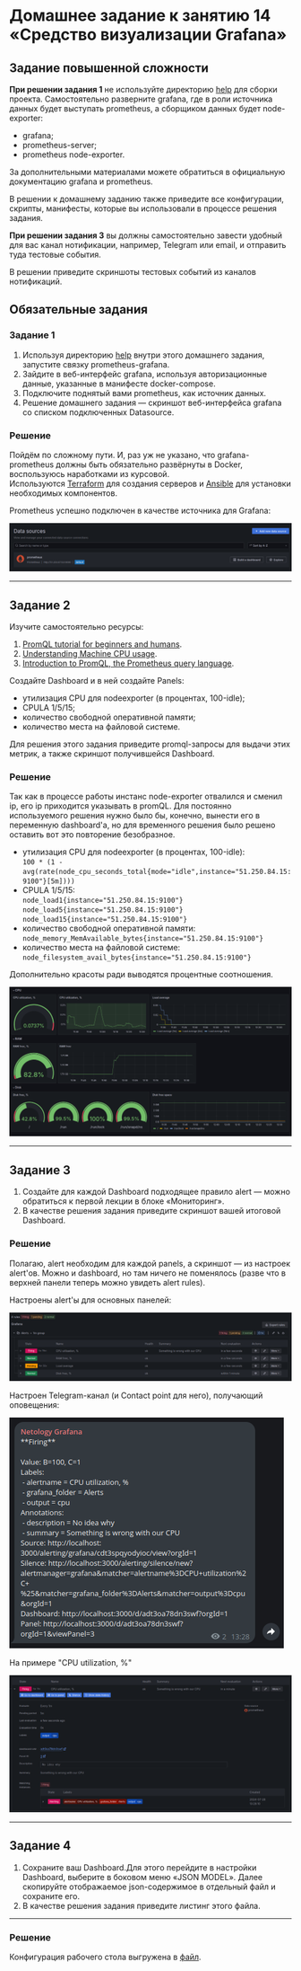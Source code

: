 # Домашнее задание к занятию 14 «Средство визуализации Grafana»

## Задание повышенной сложности

**При решении задания 1** не используйте директорию [help](./help) для сборки проекта. Самостоятельно разверните grafana, где в роли источника данных будет выступать prometheus, а сборщиком данных будет node-exporter:

- grafana;
- prometheus-server;
- prometheus node-exporter.

За дополнительными материалами можете обратиться в официальную документацию grafana и prometheus.

В решении к домашнему заданию также приведите все конфигурации, скрипты, манифесты, которые вы 
использовали в процессе решения задания.

**При решении задания 3** вы должны самостоятельно завести удобный для вас канал нотификации, например, Telegram или email, и отправить туда тестовые события.

В решении приведите скриншоты тестовых событий из каналов нотификаций.

## Обязательные задания

### Задание 1

1. Используя директорию [help](./help) внутри этого домашнего задания, запустите связку prometheus-grafana.
1. Зайдите в веб-интерфейс grafana, используя авторизационные данные, указанные в манифесте docker-compose.
1. Подключите поднятый вами prometheus, как источник данных.
1. Решение домашнего задания — скриншот веб-интерфейса grafana со списком подключенных Datasource.

### Решение

Пойдём по сложному пути. И, раз уж не указано, что grafana-prometheus должны быть обязательно развёрнуты в Docker, воспользуюсь наработками из курсовой.<br/>
Используются [Terraform](files/terraform/main.tf) для создания серверов и [Ansible](files/ansible/playbook.yml) для установки необходимых компонентов.

Prometheus успешно подключен в качестве источника для Grafana:

![alt text](images/1.1.png)

---

## Задание 2

Изучите самостоятельно ресурсы:

1. [PromQL tutorial for beginners and humans](https://valyala.medium.com/promql-tutorial-for-beginners-9ab455142085).
1. [Understanding Machine CPU usage](https://www.robustperception.io/understanding-machine-cpu-usage).
1. [Introduction to PromQL, the Prometheus query language](https://grafana.com/blog/2020/02/04/introduction-to-promql-the-prometheus-query-language/).

Создайте Dashboard и в ней создайте Panels:

- утилизация CPU для nodeexporter (в процентах, 100-idle);
- CPULA 1/5/15;
- количество свободной оперативной памяти;
- количество места на файловой системе.

Для решения этого задания приведите promql-запросы для выдачи этих метрик, а также скриншот получившейся Dashboard.

### Решение

Так как в процессе работы инстанс node-exporter отвалился и сменил ip, его ip приходится указывать в promQL. Для постоянно используемого решения нужно было бы, конечно, вынести его в переменную dashboard'а, но для временного решения было решено оставить вот это повторение безобразное.

* утилизация CPU для nodeexporter (в процентах, 100-idle):<br/>
`100 * (1 - avg(rate(node_cpu_seconds_total{mode="idle",instance="51.250.84.15:9100"}[5m])))`
* CPULA 1/5/15:<br/>
`node_load1{instance="51.250.84.15:9100"}`<br/>
`node_load5{instance="51.250.84.15:9100"}`<br/>
`node_load15{instance="51.250.84.15:9100"}`
* количество свободной оперативной памяти:<br/>
`node_memory_MemAvailable_bytes{instance="51.250.84.15:9100"}`
* количество места на файловой системе:<br/>
`node_filesystem_avail_bytes{instance="51.250.84.15:9100"}`

Дополнительно красоты ради выводятся процентные соотношения.

![alt text](images/2.1.png)

---

## Задание 3

1. Создайте для каждой Dashboard подходящее правило alert — можно обратиться к первой лекции в блоке «Мониторинг».
1. В качестве решения задания приведите скриншот вашей итоговой Dashboard.

### Решение

Полагаю, alert необходим для каждой panels, а скриншот — из настроек alert'ов. Можно и dashboard, но там ничего не поменялось (разве что в верхней панели теперь можно увидеть alert rules).

Настроены alert'ы для основных панелей:

![alt text](images/3.1.png)

Настроен Telegram-канал (и Contact point для него), получающий оповещения:

![alt text](images/3.2.png)

На примере "CPU utilization, %"

![alt text](images/3.3.png)

---

## Задание 4

1. Сохраните ваш Dashboard.Для этого перейдите в настройки Dashboard, выберите в боковом меню «JSON MODEL». Далее скопируйте отображаемое json-содержимое в отдельный файл и сохраните его.
1. В качестве решения задания приведите листинг этого файла.

---

### Решение

Конфигурация рабочего стола выгружена в [файл](files/Netology-1722163876613.json).